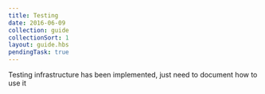 ```yaml
---
title: Testing
date: 2016-06-09
collection: guide
collectionSort: 1
layout: guide.hbs
pendingTask: true
---
```


Testing infrastructure has been implemented, just need to document how to use it
